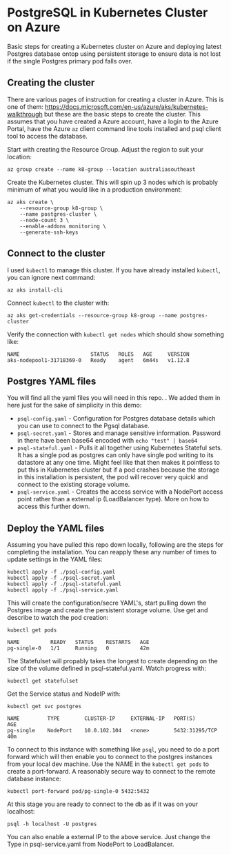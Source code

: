 # PostgreSQL in Kubernetes Cluster on Azure
Basic steps for creating a Kubernetes cluster on Azure and deploying latest Postgres database ontop using persistent storage to ensure data is not lost if the single Postgres primary pod falls over.

## Creating the cluster
There are various pages of instruction for creating a cluster in Azure. This is one of them: https://docs.microsoft.com/en-us/azure/aks/kubernetes-walkthrough but these are the basic steps to create the cluster. This assumes that you have created a Azure account, have a login to the Azure Portal, have the Azure `az` client command line tools installed and psql client tool to access the database.

Start with creating the Resource Group. Adjust the region to suit your location:

`az group create --name k8-group --location australiasoutheast`

Create the Kubernetes cluster. This will spin up 3 nodes which is probably minimum of what you would like in a production environment:
```
az aks create \
    --resource-group k8-group \
    --name postgres-cluster \
    --node-count 3 \
    --enable-addons monitoring \
    --generate-ssh-keys
```

## Connect to the cluster
I used `kubectl` to manage this cluster. If you have already installed `kubectl`, you can ignore next command:

```az aks install-cli```

Connect `kubectl` to the cluster with:

```az aks get-credentials --resource-group k8-group --name postgres-cluster```

Verify the connection with `kubectl get nodes` which should show something like:
```
NAME                       STATUS   ROLES   AGE     VERSION
aks-nodepool1-31718369-0   Ready    agent   6m44s   v1.12.8
```

## Postgres YAML files
You will find all the yaml files you will need in this repo. . We added them in here just for the sake of simplicity in this demo:

* `psql-config.yaml` - Configuration for Postgres database details which you can use to connect to the Pgsql database.
* `psql-secret.yaml` -  Stores and manage sensitive information. Password in there have been base64 encoded with `echo "test" | base64`
* `psql-stateful.yaml` - Pulls it all together using Kubernetes Stateful sets. It has a single pod as postgres can only have single pod writing to its datastore at any one time. Might feel like that then makes it pointless to put this in Kubernetes cluster but if a pod crashes because the storage in this installation is persistent, the pod will recover very quickl and connect to the existing storage volume.
* `psql-service.yaml` - Creates the access service with a NodePort access point rather than a external ip (LoadBalancer type). More on how to access this further down.

## Deploy the YAML files
Assuming you have pulled this repo down locally, following are the steps for completing the installation. You can reapply these any number of times to update settings in the YAML files:
```
kubectl apply -f ./psql-config.yaml 
kubectl apply -f ./psql-secret.yaml 
kubectl apply -f ./psql-stateful.yaml 
kubectl apply -f ./psql-service.yaml 
```

This will create the configuration/secre YAML's, start pulling down the Postgres image and create the persistent storage volume. Use get and describe to watch the pod creation:
```
kubectl get pods

NAME          READY   STATUS    RESTARTS   AGE
pg-single-0   1/1     Running   0          42m
```

The Statefulset will propably takes the longest to create depending on the size of the volume defined in psql-stateful.yaml. Watch progress with:
```
kubectl get statefulset
```

Get the Service status and NodeIP with:
```
kubectl get svc postgres

NAME         TYPE        CLUSTER-IP     EXTERNAL-IP   PORT(S)          AGE
pg-single    NodePort    10.0.102.104   <none>        5432:31295/TCP   40m
```

To connect to this instance with something like `psql`, you need to do a port forward which will then enable you to connect to the postgres instances from your local dev machine. Use the NAME in the `kubectl get pods` to create a port-forward. A reasonably secure way to connect to the remote database instance:
```
kubectl port-forward pod/pg-single-0 5432:5432
```

At this stage you are ready to connect to the db as if it was on your localhost:
```
psql -h localhost -U postgres
```

You can also enable a external IP to the above service. Just change the Type in psql-service.yaml from NodePort to LoadBalancer.
